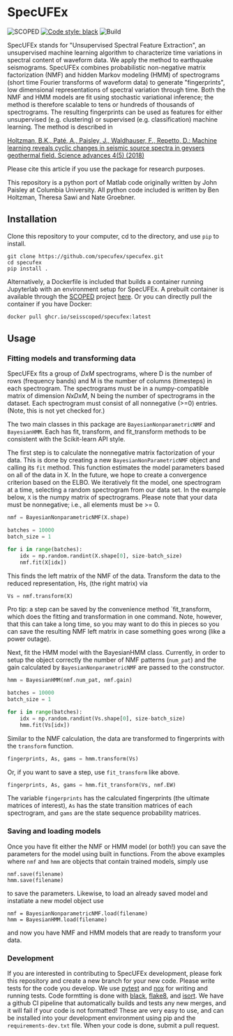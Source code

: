 # SpecUFEx

![SCOPED](https://img.shields.io/endpoint?url=https://runkit.io/wangyinz/scoped/branches/master/Specufex)
[![Code style: black](https://img.shields.io/badge/code%20style-black-000000.svg)](https://github.com/psf/black)
![Build](https://github.com/ngroebner/specufex/actions/workflows/python-app.yml/badge.svg)

SpecUFEx stands for "Unsupervised Spectral Feature Extraction", an unsupervised machine learning algorithm to characterize time variations in spectral content of waveform data. We apply the method to earthquake seismograms. SpecUFEx combines probabilistic non-negative matrix factorization (NMF) and hidden Markov modeling (HMM) of spectrograms (short time Fourier transforms of waveform data) to generate "fingerprints", low dimensional representations of spectral variation through time. Both the NMF and HMM models are fit using stochastic variational inference; the method is therefore scalable to tens or hundreds of thousands of spectrograms. The resulting fingerprints can be used as features for either unsupervised (e.g. clustering) or supervised (e.g. classification) machine learning. The method is described in

[Holtzman, B.K., Paté, A., Paisley, J., Waldhauser, F., Repetto, D.: Machine learning reveals cyclic changes in seismic source spectra in geysers geothermal field. Science advances 4(5) (2018)](https://advances.sciencemag.org/content/4/5/eaao2929)

Please cite this article if you use the package for research purposes.

This repository is a python port of Matlab code originally written by John Paisley at Columbia University. All python code included is written by Ben Holtzman, Theresa Sawi and Nate Groebner.

## Installation

Clone this repository to your computer, cd to the directory, and use `pip` to install.

``` shell
git clone https://github.com/specufex/specufex.git
cd specufex
pip install .
```

Alternatively, a Dockerfile is included that builds a container running Jupyterlab with an environment setup for SpecUFEx. A prebuilt container is available through the [SCOPED](https://github.com/SeisSCOPED) project [here](https://github.com/SeisSCOPED/specufex/pkgs/container/specufex). Or you can directly pull the container if you have Docker:

```bash
docker pull ghcr.io/seisscoped/specufex:latest
```

## Usage

### Fitting models and transforming data

SpecUFEx fits a group of $D x M$ spectrograms, where D is the number of rows (frequency bands) and M is the number of columns (timesteps) in each spectrogram. The spectrograms must be in a numpy-compatible matrix of dimension $N x D x M$, N being the number of spectrograms in the dataset. Each spectrogram must consist of all nonnegative (>=0) entries. (Note, this is not yet checked for.)

The two main classes in this package are `BayesianNonparametricNMF` and `BayesianHMM`. Each has fit, transform, and fit_transform methods to be consistent with the Scikit-learn API style.

The first step is to calculate the nonnegative matrix factorization of your data. This is done by creating a new `BayesianNonParametricNMF` object and calling its `fit` method. This function estimates the model parameters based on all of the data in X.  In the future, we hope to create a convergence criterion based on the ELBO. We iteratively fit the model, one spectrogram at a time, selecting a random spectrogram from our data set. In the example below, `X` is the numpy matrix of spectrograms. Please note that your data must be nonnegative; i.e., all elements must be >= 0.

```python
nmf = BayesianNonparametricNMF(X.shape)

batches = 10000
batch_size = 1

for i in range(batches):
    idx = np.random.randint(X.shape[0], size-batch_size)
    nmf.fit(X[idx])
```

This finds the left matrix of the NMF of the data. Transform the data to the reduced representation, Hs, (the right matrix) via

```python
Vs = nmf.transform(X)
```

Pro tip: a step can be saved by the convenience method `fit_transform, which does the fitting and transformation in one command.  Note, however, that this can take a long time, so you may want to do this in pieces so you can save the resulting NMF left matrix in case something goes wrong (like a power outage).

Next, fit the HMM model with the BayesianHMM class. Currently, in order to setup the object correctly the number of NMF patterns (`num_pat`) and the gain calculated by `BayesianNonparametricNMF` are passed to the constructor.

```python
hmm = BayesianHMM(nmf.num_pat, nmf.gain)

batches = 10000
batch_size = 1

for i in range(batches):
    idx = np.random.randint(Vs.shape[0], size-batch_size)
    hmm.fit(Vs[idx])
```

Similar to the NMF calculation, the data are transformed to fingerprints with the `transform` function.

```python
fingerprints, As, gams = hmm.transform(Vs)
```

Or, if you want to save a step, use `fit_transform` like above.

```python
fingerprints, As, gams = hmm.fit_transform(Vs, nmf.EW)
```

The variable `fingerprints` has the calculated fingerprints (the ultimate matrices of interest), `As` has the state transition matrices of each spectrogram, and `gams` are the state sequence probability matrices.

### Saving and loading models

Once you have fit either the NMF or HMM model (or both!) you can save the parameters for the model using built in functions. From the above examples where `nmf` and `hmm` are objects that contain trained models, simply use

```shell
nmf.save(filename)
hmm.save(filename)
```

to save the parameters. Likewise, to load an already saved model and instatiate a new model object use

```shell
nmf = BayesianNonparametricNMF.load(filename)
hmm = BayesianHMM.load(filename)
```

and now you have NMF and HMM models that are ready to transform your data.

### Development

If you are interested in contributing to SpecUFEx development, please fork this repository and create a new branch for your new code. Please write tests for the code you develop. We use [pytest](https://docs.pytest.org/en/7.1.x/) and [nox](https://nox.thea.codes/en/stable/) for writing and running tests. Code formtting is done with [black](https://black.readthedocs.io/en/stable/usage_and_configuration/the_basics.html), [flake8](https://flake8.pycqa.org/en/latest/), and [isort](https://pycqa.github.io/isort/). We have a github CI pipeline that automatically builds and tests any new merges, and it will fail if your code is not formatted! These are very easy to use, and can be installed into your development environment using pip and the `requirements-dev.txt` file. When your code is done, submit a pull request.

